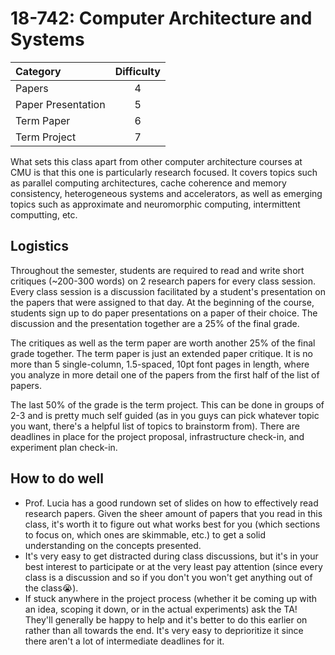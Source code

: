 # 18-742: Computer Architecture and Systems

| Category | Difficulty |
|:--       | :-:        |
| Papers   | 4          |
| Paper Presentation   | 5          |
| Term Paper   | 6          |
| Term Project | 7     |

What sets this class apart from other computer architecture courses at CMU is that this one is particularly research focused. It covers topics such as parallel computing architectures, cache coherence and memory consistency, heterogeneous systems and accelerators, as well as emerging topics such as approximate and neuromorphic computing, intermittent computting, etc.

## Logistics

Throughout the semester, students are required to read and write short critiques (~200-300 words) on 2 research papers for every class session. Every class session is a discussion facilitated by a student's presentation on the papers that were assigned to that day. At the beginning of the course, students sign up to do paper presentations on a paper of their choice. The discussion and the presentation together are a 25% of the final grade.

The critiques as well as the term paper are worth another 25% of the final grade together. The term paper is just an extended paper critique. It is no more than 5 single-column, 1.5-spaced, 10pt font pages in length, where you analyze in more detail one of the papers from the first half of the list of papers.

The last 50% of the grade is the term project. This can be done in groups of 2-3 and is pretty much self guided (as in you guys can pick whatever topic you want, there's a helpful list of topics to brainstorm from). There are deadlines in place for the project proposal, infrastructure check-in, and experiment plan check-in.

## How to do well

- Prof. Lucia has a good rundown set of slides on how to effectively read research papers. Given the sheer amount of papers that you read in this class, it's worth it to figure out what works best for you (which sections to focus on, which ones are skimmable, etc.) to get a solid understanding on the concepts presented.
- It's very easy to get distracted during class discussions, but it's in your best interest to participate or at the very least pay attention (since every class is a discussion and so if you don't you won't get anything out of the class😭).
- If stuck anywhere in the project process (whether it be coming up with an idea, scoping it down, or in the actual experiments) ask the TA! They'll generally be happy to help and it's better to do this earlier on rather than all towards the end. It's very easy to deprioritize it since there aren't a lot of intermediate deadlines for it.
  
